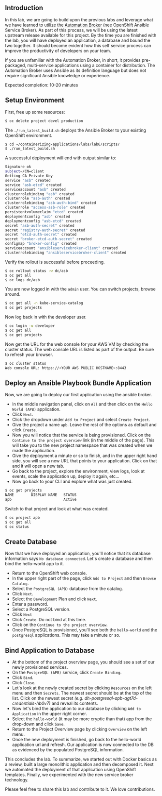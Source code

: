 ## Introduction

In this lab, we are going to build upon the previous labs and leverage what we have learned to utilize the [Automation Broker](http://automationbroker.io/) (nee OpenShift Ansible Service Broker). As part of this process, we will be using the latest upstream release available for this project. By the time you are finished with the lab, you will have deployed an application, a database and bound the two together. It should become evident how this self service process can improve the productivity of developers on your team.

If you are unfamiliar with the Automation Broker, in short, it provides pre-packaged, multi-service applications using a container for distribution. The Automation Broker uses Ansible as its definition language but does not require significant Ansible knowledge or experience.

Expected completion: 10-20 minutes

## Setup Environment
First, free up some resources:
```bash
$ oc delete project devel production
```

The `./run_latest_build.sh` deploys the Ansible Broker to your existing OpenShift environment.
```bash
$ cd ~/containerizing-applications/labs/lab6/scripts/
$ ./run_latest_build.sh
```

A successful deployment will end with output similar to:
```bash
Signature ok
subject=/CN=client
Getting CA Private Key
service "asb" created
service "asb-etcd" created
serviceaccount "asb" created
clusterrolebinding "asb" created
clusterrole "asb-auth" created
clusterrolebinding "asb-auth-bind" created
clusterrole "access-asb-role" created
persistentvolumeclaim "etcd" created
deploymentconfig "asb" created
deploymentconfig "asb-etcd" created
secret "asb-auth-secret" created
secret "registry-auth-secret" created
secret "etcd-auth-secret" created
secret "broker-etcd-auth-secret" created
configmap "broker-config" created
serviceaccount "ansibleservicebroker-client" created
clusterrolebinding "ansibleservicebroker-client" created
```

Verify the rollout is successful before proceeding.
```bash
$ oc rollout status -w dc/asb
$ oc get all
$ oc logs dc/asb
```

You are now logged in with the `admin` user. You can switch projects, browse around.
```bash
$ oc get all -n kube-service-catalog
$ oc get projects
```

Now log back in with the developer user.
```bash
$ oc login -u developer
$ oc get all
$ oc get projects
```


Now get the URL for the web console for your AWS VM by checking the cluster status. The web console URL is listed as part of the output. Be sure to refresh your browser.
```bash
$ oc cluster status
Web console URL: https://<YOUR AWS PUBLIC HOSTNAME>:8443
```

## Deploy an Ansible Playbook Bundle Application
Now, we are going to deploy our first application using the ansible broker. 

- In the middle navigation panel, click on `All` and then click on the `Hello World (APB)` application.
- Click `Next`.
- Click the dropdown under `Add to Project` and select `Create Project`.
- Give the project a name `apb`.  Leave the rest of the options as default and click `Create`.
- Now you will notice that the service is being provisioned. Click on the `Continue to the project overview` link (in the middle of the page). This will take you to the new project namespace that was created when we made the application.
- Give the deployment a minute or so to finish, and in the upper right hand side, you will see a new URL that points to your application.  Click on that and it will open a new tab.
- Go back to the project, explore the environment, view logs, look at events, scale the application up, deploy it again, etc...
- Now go back to your CLI and explore what was just created.

```bash
$ oc get projects
NAME        DISPLAY NAME   STATUS
apb                        Active
```

Switch to that project and look at what was created.

```bash
$ oc project apb
$ oc get all
$ oc status
```

## Create Database
Now that we have deployed an application, you'll notice that its database information says `No database connected`.  Let's create a database and then bind the hello-world app to it.

- Return to the OpenShift web console.
- In the upper right part of the page, click `Add to Project` and then `Browse Catalog`.
- Select the `PostgreSQL (APB)` database from the catalog.
- Click `Next`.
- Select the `Development` Plan and click `Next`.
- Enter a password.
- Select a PostgreSQL version.
- Click `Next`
- Click `Create`. Do not bind at this time.
- Click on the `Continue to the project overview`.
- Once PostgreSQL is provisioned, you'll see both the `hello-world` and the `postgresql` applications.  This may take a minute or so.

## Bind Application to Database
- At the bottom of the project overview page, you should see a set of our newly provisioned services.
- On the `PostgreSQL (APB)` service, click `Create Binding`. 
- Click `Bind`.
- Click `Close`.
- Let's look at the newly created secret by clicking `Resources` on the left menu and then `Secrets`. The newest secret should be at the top of the list. Click on the newest secret _(e.g. dh-postgresql-apb-qgt7d-credentials-hb0v7)_ and reveal its contents.
- Now let's bind the application to our database by clicking `Add to Application` in the upper right corner.
- Select the `hello-world` (it may be more cryptic than that) app from the drop-down and click `Save`.
- Return to the Project Overview page by clicking `Overview` on the left menu.
- Once the new deployment is finished, go back to the hello-world application url and refresh. Our application is now connected to the DB as evidenced by the populated PostgreSQL information.

This concludes the lab. To summarize, we started out with Docker basics as a review, built a large monolithic application and then decomposed it.  Next we automated the deployment of that application using OpenShift templates. Finally, we experimented with the new service broker technology.

Please feel free to share this lab and contribute to it.  We love contributions.
